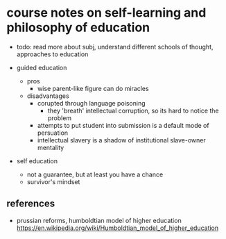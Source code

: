 # course notes on self-learning and philosophy of education

- todo: read more about subj, understand different schools of thought, approaches to education 

- guided education
  - pros
    - wise parent-like figure can do miracles
  - disadvantages
    - corupted through language poisoning
      - they 'breath' intellectual corruption, so its hard to notice the problem
    - attempts to put student into submission is a default mode of persuation
    - intellectual slavery is a shadow of institutional slave-owner mentality

- self education
  - not a guarantee, but at least you have a chance
  - survivor's mindset


## references

- prussian reforms, humboldtian model of higher education https://en.wikipedia.org/wiki/Humboldtian_model_of_higher_education
